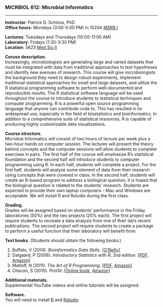 ### **MICRBIOL 612:  Microbial Informatics**
***

**Instructor**:  Patrick D. Schloss, PhD    
**Office hours**:  Mondays (3:00-5:00 PM) in 1520A [MSRB I](https://www.google.com/maps/place/Medical+Science+Research+Bldg+I,+Ann+Arbor,+MI+48109/@42.2845966,-83.7342511,17z/data=!3m1!4b1!4m2!3m1!1s0x883cae690be95279:0x6d7896411c184fb8)

**Lectures**:  Tuesdays and Thursdays (10:00-11:00 AM)    
**Laboratory**:  Fridays (1:30-3:30 PM)     
**Location**: 5623 [Med Sci II](https://www.google.com/maps/place/Medical+Science+Unit+II,+Ann+Arbor,+MI+48109/@42.2842595,-83.7337699,17z/data=!3m1!4b1!4m2!3m1!1s0x883cae69a83e69f9:0x3efc30219f999d37)



**Coruse description.**  
Increasingly, microbiologists are generating large and varied datasets that must be integrated with data from traditional approaches to test hypotheses and identify new avenues of research.  This course will give microbiologists the background they need to design robust experiments, implement traditional statistical approaches for small and large datasets, and utilize the R statistical programming software to perform well-documented and reproducible results.  The R statistical software language will be used throughout the course to introduce students to statistical techniques and computer programming.  R is a powerful open source programming language that anyone can contribute code to.  This has resulted in its widespread use, especially in the field of biostatistics and bioinformatics.  In addition to a comprehensive suite of statistical resources, R is capable of producing highly customizable data visualizations.

**Course structure.**  
Microbial Informatics will consist of two hours of lecture per week plus a two-hour hands on computer session.  The lectures will present the theory behind concepts and the computer sessions will allow students to complete exercises in pairs.  The first half of the course will emphasize R’s statistical foundation and the second half will introduce students to computer programming using R.  In each half, students will complete a project.  For the first half, students will analyze some element of data from their research using concepts that were covered in class.  In the second half, students will create an R-based program to address a biological question; it is hoped that the biological question is related to the students’ research.  Students are expected to provide their own laptop computers – Mac and Windows are acceptable.  We will install R and Rstudio during the first class.

**Grading.**  
Grades will be assigned based on students’ performance in the Friday laboratories (50%) and the two projects (25% each). The first project will require students to recreate a data analysis from one of their lab’s recent publications. The second project will require students to create a package to perform a useful function that their laboratory will benefit from.

**Text books.** (Students should obtain the following books:)    
1. Buffalo, V (2014). *Bioinformatics Data Skills*. [[O'Reilly](http://shop.oreilly.com/product/0636920030157.do)]     
2. Dalgaard, P (2008).  *Introductory Statistics with R*, 2nd edition. [[PDF](http://www.academia.dk/BiologiskAntropologi/Epidemiologi/PDF/Introductory_Statistics_with_R__2nd_ed.pdf), [Amazon](http://www.amazon.com/Introductory-Statistics-R-Computing/dp/0387954759)]     
3. Matloff, N  (2011).  *The Art of R Programming*. [[PDF](http://www.google.com/url?sa=t&rct=j&q=&esrc=s&source=web&cd=1&ved=0CCAQFjAA&url=http%3A%2F%2Fsens.tistory.com%2Fattachment%2Fcfile8.uf%402375DC3D515423F9110CA1.pdf&ei=E-8FVO6dAYmnggSttoD4Bg&usg=AFQjCNE1UmWRG3i9ugNDSXN2WjRSTkkUjA&sig2=U958L8LG42vuhHdPKKBHHw&bvm=bv.74115972,d.eXY), [Amazon](http://www.amazon.com/Art-Programming-Statistical-Software-Design/dp/1593273843/ref=sr_1_1?s=books&ie=UTF8&qid=1409674972&sr=1-1&keywords=the+art+of+r+programming)]     
4. Chacon, S (2010). *ProGit*. [[Online book](http://git-scm.com/book), [Amazon](http://www.amazon.com/Pro-Git-Scott-Chacon/dp/1430218339)]

**Additional materials.**   
Supplemental YouTube videos and online tutorials will be assigned.
 
**Software.**   
You will need to install [R](http://mirrors.nics.utk.edu/cran/) and [Rstudio](http://www.rstudio.com/)
